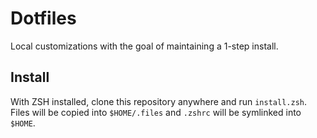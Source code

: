 # Dotfiles

Local customizations with the goal of maintaining a 1-step install.

## Install

With ZSH installed, clone this repository anywhere and run `install.zsh`. Files will be copied into `$HOME/.files` and `.zshrc` will be symlinked into `$HOME`.
